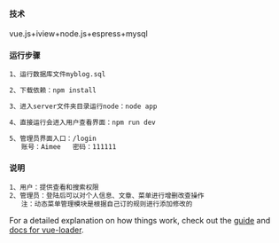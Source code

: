 #### 技术

vue.js+iview+node.js+espress+mysql

#### 运行步骤

``` bash
1、运行数据库文件myblog.sql

2、下载依赖：npm install

3、进入server文件夹目录运行node：node app

4、直接运行会进入用户查看界面：npm run dev

5、管理员界面入口：/login
   账号：Aimee   密码：111111
```
#### 说明
``` bash
1、用户：提供查看和搜索权限
2、管理员：登陆后可以对个人信息、文章、菜单进行增删改查操作
   注：动态菜单管理模块是根据自己订的规则进行添加修改的
```
For a detailed explanation on how things work, check out the [guide](http://vuejs-templates.github.io/webpack/) and [docs for vue-loader](http://vuejs.github.io/vue-loader).
